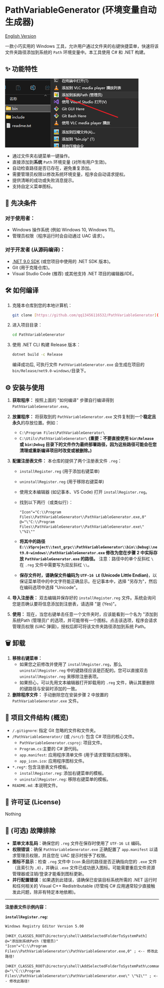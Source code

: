 # PathVariableGenerator (环境变量自动生成器)

[English Version](./README-en.md)

一款小巧实用的 Windows 工具，允许用户通过文件夹的右键快捷菜单，快速将该文件夹路径添加到系统的 `Path` 环境变量中。本工具使用 C# 和 .NET 构建。

## ✨ 功能特性
![alt text](./image/1.png)
* 通过文件夹右键菜单一键操作。
* 直接添加到**系统** `Path` 环境变量 (对所有用户生效)。
* 自动检查路径是否已存在，避免重复添加。
* 需要管理员权限以修改系统环境变量，程序会自动请求提权。
* 提供清晰的成功或失败消息提示。
* 支持自定义菜单图标。

## 🚀 先决条件

### 对于使用者：
* Windows 操作系统 (例如 Windows 10, Windows 11)。
* 管理员权限（程序运行时会自动通过 UAC 请求）。

### 对于开发者 (从源码编译)：
* [.NET 9.0 SDK](https://dotnet.microsoft.com/download/dotnet/9.0) (或您项目中使用的 .NET SDK 版本)。
* Git (用于克隆仓库)。
* Visual Studio Code (推荐) 或其他支持 .NET 项目的编辑器/IDE。

## 🛠️ 如何编译 

1.  克隆本仓库到您的本地计算机：
    ```bash
    git clone [https://github.com/qq13456116532/PathVariableGenerator](https://github.com/qq13456116532/PathVariableGenerator)
    ```
  
2.  进入项目目录：
    ```bash
    cd PathVariableGenerator
    ```
3.  使用 .NET CLI 构建 Release 版本：
    ```bash
    dotnet build -c Release
    ```
    编译成功后, 可执行文件 `PathVariableGenerator.exe` 会生成在项目的 `bin/Release/net9.0-windows/`目录下。

## ⚙️ 安装与使用

1.  **获取程序：**
    按照上面的 "如何编译" 步骤自行编译得到 `PathVariableGenerator.exe`。

2.  **放置程序：**
    将获取到的 `PathVariableGenerator.exe` 文件复制到一个**稳定且永久**的存放位置。例如：
    * `C:\Program Files\PathVariableGenerator\`
    * `C:\Utils\PathVariableGenerator\`
    **(重要：不要直接使用 `bin\Release` 或 `bin\Debug` 目录下的文件作为最终部署路径，因为这些路径可能会在您清理或重新编译项目时改变或被删除。)**

3.  **配置注册表文件：**
    本仓库的提供了两个注册表文件 `.reg`：
    * `installRegister.reg` (用于添加右键菜单)
    * `uninstallRegister.reg` (用于移除右键菜单)

    * 使用文本编辑器 (如记事本、VS Code) 打开 `installRegister.reg`。
    * 找到以下两行（或类似行）：
        ```reg
        "Icon"="C:\\Program Files\\PathVariableGenerator\\PathVariableGenerator.exe,0"
        @="\"C:\\Program Files\\PathVariableGenerator\\PathVariableGenerator.exe\" \"%1\""
        ```
    * **将其中的路径 `E:\\VSproject\\test_grpc\\PathVariableGenerator\\bin\\Debug\\net9.0-windows\\PathVariableGenerator.exe` 修改为您在步骤 2 中实际存放 `PathVariableGenerator.exe` 的路径。** 注意：路径中的单个反斜杠 `\` 在 `.reg` 文件中需要写为双反斜杠 `\\`。
    * **保存文件时，请确保文件编码为 `UTF-16 LE` (Unicode Little Endian)**，以保证菜单项中的中文字符能正确显示。在记事本中，选择 "另存为"，然后在编码选项中选择 "Unicode"。

4.  **导入注册表：**
    双击编辑并保存好的 `installRegister.reg` 文件。系统会询问您是否确认要将信息添加到注册表，请选择 "是 (Yes)"。

5.  **使用：**
    现在，当您右键单击任意一个文件夹时，应该能看到一个名为 "添加到系统Path (管理员)" 的选项，并可能带有一个图标。点击该选项，程序会请求管理员权限 (UAC 弹窗)，授权后即可将该文件夹路径添加到系统 Path。

## 🗑️ 卸载

1.  **移除右键菜单：**
    * 如果您之前修改并使用了 `installRegister.reg`，那么 `uninstallRegister.reg` 中的键路径应该是匹配的。您可以直接双击 `uninstallRegister.reg` 来移除注册表项。
    * 如果担心，可以先用文本编辑器打开卸载用的 `.reg` 文件，确认其要删除的键路径与安装时添加的一致。
2.  **删除程序文件：**
    手动删除您在安装步骤 2 中放置的 `PathVariableGenerator.exe` 文件。

## 📄 项目文件结构 (概览)

* `/.gitignore`: 指定 Git 忽略的文件和文件夹。
* `/PathVariableGenerator/` (或 `/src/`): 包含 C# 项目的核心文件。
    * `PathVariableGenerator.csproj`: 项目文件。
    * `Program.cs`:主要的 C# 源代码。
    * `app.manifest`: 应用程序清单文件 (用于请求管理员权限等)。
    * `app_icon.ico`: 应用程序图标文件。
* `*.reg*`: 包含注册表文件模板。
    * `installRegister.reg`: 添加右键菜单的模板。
    * `uninstallRegister.reg`: 移除右键菜单的模板。
* `README.md`: 本说明文件。


## 📜 许可证 (License)
Nothing


## 🤔 (可选) 故障排除

* **菜单文本乱码**：确保您的 `.reg` 文件在保存时使用了 `UTF-16 LE` 编码。
* **权限错误**：确保 `PathVariableGenerator.exe` 正确配置了 `app.manifest` 以请求管理员权限，并且您在 UAC 提示时授予了权限。
* **图标不显示**：检查 `.reg` 文件中 `Icon` 条目的路径是否正确指向您的 `.exe` 文件（且索引为 `,0`），并确认 `.exe` 文件已成功嵌入图标。可能需要重启文件资源管理器或注销/登录才能看到图标更新。
* **并行配置错误**：如果遇到此错误，请确保已安装目标系统所需的 .NET 运行时和任何相关的 Visual C++ Redistributable (尽管纯 C# 应用通常较少直接触发此问题，除非有特定本地依赖)。

---

**注册表文件示例内容：**

**`installRegister.reg`:**
```reg
Windows Registry Editor Version 5.00

[HKEY_CLASSES_ROOT\Directory\shell\AddSelectedFolderToSystemPath]
@="添加到系统Path (管理员)"
"Icon"="C:\\Program Files\\PathVariableGenerator\\PathVariableGenerator.exe,0" ; <-- 修改此路径!

[HKEY_CLASSES_ROOT\Directory\shell\AddSelectedFolderToSystemPath\command]
@="\"C:\\Program Files\\PathVariableGenerator\\PathVariableGenerator.exe\" \"%1\"" ; <-- 修改此路径!